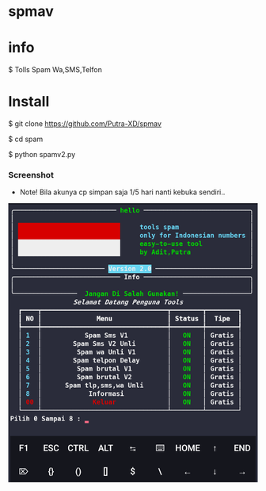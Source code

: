 # spmav
# info 
$ Tolls Spam Wa,SMS,Telfon

# Install
$ git clone https://github.com/Putra-XD/spmav

$ cd spam

$ python spamv2.py

### Screenshot
* Note! Bila akunya cp simpan saja 1/5 hari nanti kebuka sendiri..
<img src="https://github.com/Putra-XD/spmav/blob/main/Screenshot_20220629-075449~2.png" />
